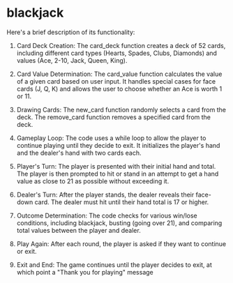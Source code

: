 # blackjack
Here's a brief description of its functionality:

1. Card Deck Creation:
The card_deck function creates a deck of 52 cards, including different card types (Hearts, Spades, Clubs, Diamonds) and values (Ace, 2-10, Jack, Queen, King).

2. Card Value Determination:
The card_value function calculates the value of a given card based on user input. It handles special cases for face cards (J, Q, K) and allows the user to choose whether an Ace is worth 1 or 11.

3. Drawing Cards:
The new_card function randomly selects a card from the deck.
The remove_card function removes a specified card from the deck.

4. Gameplay Loop:
The code uses a while loop to allow the player to continue playing until they decide to exit.
It initializes the player's hand and the dealer's hand with two cards each.

5. Player's Turn:
The player is presented with their initial hand and total.
The player is then prompted to hit or stand in an attempt to get a hand value as close to 21 as possible without exceeding it.

6. Dealer's Turn:
After the player stands, the dealer reveals their face-down card.
The dealer must hit until their hand total is 17 or higher.

7. Outcome Determination:
The code checks for various win/lose conditions, including blackjack, busting (going over 21), and comparing total values between the player and dealer.

8. Play Again:
After each round, the player is asked if they want to continue or exit.

9. Exit and End:
The game continues until the player decides to exit, at which point a "Thank you for playing" message
